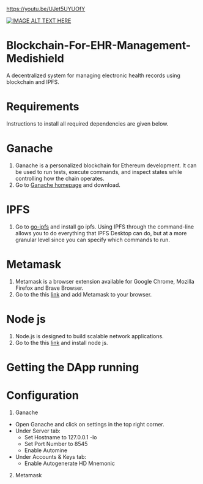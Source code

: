 https://youtu.be/UJet5UYUOfY

[![IMAGE ALT TEXT HERE](https://img.youtube.com/vi/UJet5UYUOfY/0.png)](https://www.youtube.com/watch?v=UJet5UYUOfY)


# Blockchain-For-EHR-Management-Medishield
A decentralized system for managing electronic health records using blockchain and IPFS.

# Requirements
 Instructions to install all required dependencies are given below.

# Ganache
1. Ganache is a personalized blockchain for Ethereum development. It can be used to run tests, execute commands, and inspect states while controlling how the chain          operates.
2. Go to [Ganache homepage](https://www.trufflesuite.com/ganache) and download.

# IPFS
1. Go to [go-ipfs](https://dist.ipfs.io/#go-ipfs) and install go ipfs.  Using IPFS through the command-line allows you to do everything that IPFS Desktop can do, but at    a more granular level since you can specify which commands to run.

# Metamask
1. Metamask is a browser extension available for Google Chrome, Mozilla Firefox and Brave Browser.
2. Go to the this [link](https://metamask.io/) and add Metamask to your browser.

# Node js
1. Node.js is designed to build scalable network applications.
2. Go to the this [link](https://nodejs.org/en/download/) and install node js.


# Getting the DApp running

# Configuration

1. Ganache

  * Open Ganache and click on settings in the top right corner.
  * Under Server tab:
     * Set Hostname to 127.0.0.1 -lo
     * Set Port Number to 8545
     * Enable Automine
  *  Under Accounts & Keys tab:
     * Enable Autogenerate HD Mnemonic

2. Metamask

   
